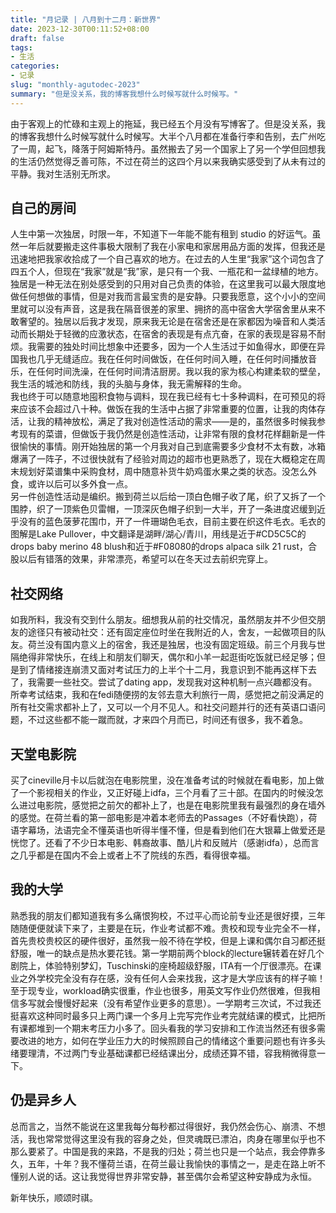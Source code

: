 ```yaml
---
title: "月记录 | 八月到十二月：新世界"
date: 2023-12-30T00:11:52+08:00
draft: false
tags: 
- 生活
categories: 
- 记录
slug: "monthly-agutodec-2023"
summary: "但是没关系，我的博客我想什么时候写就什么时候写。"
---
```


由于客观上的忙碌和主观上的拖延，我已经五个月没有写博客了。但是没关系，我的博客我想什么时候写就什么时候写。大半个八月都在准备行李和告别，去广州吃了一周，起飞，降落于阿姆斯特丹。虽然搬去了另一个国家上了另一个学但回想我的生活仍然觉得乏善可陈，不过在荷兰的这四个月以来我确实感受到了从未有过的平静。我对生活别无所求。

## 自己的房间
人生中第一次独居，时限一年，不知道下一年能不能有租到 studio 的好运气。虽然一年后就要搬走这件事极大限制了我在小家电和家居用品方面的发挥，但我还是迅速地把我家收拾成了一个自己喜欢的地方。在过去的人生里“我家”这个词包含了四五个人，但现在“我家”就是“我”家，是只有一个我、一瓶花和一盆绿植的地方。独居是一种无法在别处感受到的只用对自己负责的体验，在这里我可以最大限度地做任何想做的事情，但是对我而言最宝贵的是安静。只要我愿意，这个小小的空间里就可以没有声音，这是我在隔音很差的家里、拥挤的高中宿舍大学宿舍里从来不敢奢望的。独居以后我才发现，原来我无论是在宿舍还是在家都因为噪音和人类活动而长期处于轻微的应激状态，在宿舍的表现是有点亢奋，在家的表现是容易不耐烦。我需要的独处时间比想象中还要多，因为一个人生活过于如鱼得水，即便在异国我也几乎无缝适应。我在任何时间做饭，在任何时间入睡，在任何时间播放音乐，在任何时间洗澡，在任何时间清洁厨房。我以我的家为核心构建柔软的壁垒，我生活的城池和防线，我的头脑与身体，我无需解释的生命。  
我也终于可以随意地囤积食物与调料，现在我已经有七十多种调料，在可预见的将来应该不会超过八十种。做饭在我的生活中占据了非常重要的位置，让我的肉体存活，让我的精神放松，满足了我对创造性活动的需求——是的，虽然很多时候我参考现有的菜谱，但做饭于我仍然是创造性活动，让非常有限的食材花样翻新是一件很愉快的事情。刚开始独居的第一个月我对自己到底需要多少食材不太有数，冰箱爆满了一阵子，不过很快就有了经验对周边的超市也更熟悉了，现在大概稳定在周末规划好菜谱集中采购食材，周中随意补货牛奶鸡蛋水果之类的状态。没怎么外食，或许以后可以多外食一点。  
另一件创造性活动是编织。搬到荷兰以后给一顶白色帽子收了尾，织了又拆了一个围脖，织了一顶紫色贝雷帽，一顶深灰色帽子织到一大半，开了一条进度迟缓到近乎没有的蓝色菠萝花围巾，开了一件珊瑚色毛衣，目前主要在织这件毛衣。毛衣的图解是Lake Pullover，中文翻译是湖畔/湖心/青川，用线是近于#CD5C5C的drops baby merino 48 blush和近于#F08080的drops alpaca silk 21 rust，合股以后有错落的效果，非常漂亮，希望可以在冬天过去前织完穿上。

## 社交网络
如我所料，我没有交到什么朋友。细想我从前的社交情况，虽然朋友并不少但交朋友的途径只有被动社交：还有固定座位时坐在我附近的人，舍友，一起做项目的队友。荷兰没有国内意义上的宿舍，我还是独居，也没有固定班级。前三个月我与世隔绝得非常快乐，在线上和朋友们聊天，偶尔和小羊一起逛街吃饭就已经足够；但是到了情绪接连崩溃又面对考试压力的上半个十二月，我意识到不能再这样下去了，我需要一些社交。尝试了dating app，发现我对这种机制一点兴趣都没有。所幸考试结束，我和在fedi随便捞的友邻去意大利旅行一周，感觉把之前没满足的所有社交需求都补上了，又可以一个月不见人。和社交问题并行的还有英语口语问题，不过这些都不能一蹴而就，才来四个月而已，时间还有很多，我不着急。

## 天堂电影院
买了cineville月卡以后就泡在电影院里，没在准备考试的时候就在看电影，加上做了一个影视相关的作业，又正好碰上idfa，三个月看了三十部。在国内的时候没怎么进过电影院，感觉把之前欠的都补上了，也是在电影院里我有最强烈的身在墙外的感觉。在荷兰看的第一部电影是冲着本老师去的Passages（不好看快跑），荷语字幕场，法语完全不懂英语也听得半懂不懂，但是看到他们在大银幕上做爱还是恍惚了。还看了不少日本电影、韩裔故事、酷儿片和反贼片（感谢idfa），总而言之几乎都是在国内不会上或者上不了院线的东西，看得很幸福。

## 我的大学
熟悉我的朋友们都知道我有多么痛恨狗校，不过平心而论前专业还是很好摸，三年随随便便就读下来了，主要是在玩，作业考试都不难。贵校和现专业完全不一样，首先贵校贵校区的硬件很好，虽然我一般不待在学校，但是上课和偶尔自习都还挺舒服，唯一的缺点是热水要花钱。第一学期前两个block的lecture辗转着在好几个剧院上，体验特别梦幻，Tuschinski的座椅超级舒服，ITA有一个厅很漂亮。在课业之外学校完全没有存在感，没有任何人会来找我，这才是大学应该有的样子嘛！至于现专业，workload确实很重，作业也很多，用英文写作业仍然很难，但我相信多写就会慢慢好起来（没有希望作业更多的意思）。一学期考三次试，不过我还挺喜欢这种同时最多只上两门课一个多月上完写完作业考完就结课的模式，比把所有课都堆到一个期末考压力小多了。回头看我的学习安排和工作流当然还有很多需要改进的地方，如何在学业压力大的时候照顾自己的情绪这个重要问题也有许多头绪要理清，不过两门专业基础课都已经结课出分，成绩还算不错，容我稍微得意一下。

## 仍是异乡人
总而言之，当然不能说在这里我每分每秒都过得很好，我仍然会伤心、崩溃、不想活，我也常常觉得这里没有我的容身之处，但灵魂既已漂泊，肉身在哪里似乎也不那么要紧了。中国是我的来路，不是我的归处；荷兰也只是一个站点，我会停靠多久，五年，十年？我不懂荷兰语，在荷兰最让我愉快的事情之一，是走在路上听不懂别人说的话。这让我觉得世界非常安静，甚至偶尔会希望这种安静成为永恒。

新年快乐，顺颂时祺。